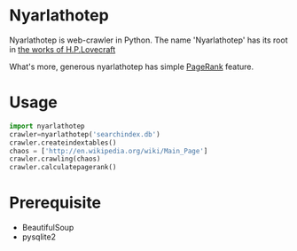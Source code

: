 Nyarlathotep
============
Nyarlathotep is web-crawler in Python. 
The name 'Nyarlathotep' has its root in [the works of H.P.Lovecraft](http://en.wikipedia.org/wiki/Nyarlathotep)

What's more, generous nyarlathotep has simple [PageRank](http://en.wikipedia.org/wiki/PageRank) feature.

Usage
=======
```python
import nyarlathotep
crawler=nyarlathotep('searchindex.db')
crawler.createindextables()
chaos = ['http://en.wikipedia.org/wiki/Main_Page']
crawler.crawling(chaos)
crawler.calculatepagerank()
```

Prerequisite
========
- BeautifulSoup
- pysqlite2
